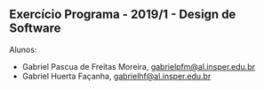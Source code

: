 Exercício Programa - 2019/1 - Design de Software
------------------------------------------------

Alunos: 
- Gabriel Pascua de Freitas Moreira, gabrielpfm@al.insper.edu.br
- Gabriel Huerta Façanha, gabrielhf@al.insper.edu.br

